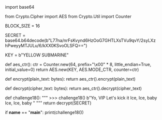 import base64

from Crypto.Cipher import AES
from Crypto.Util import Counter

BLOCK_SIZE = 16

SECRET = base64.b64decode(b"L77na/nrFsKvynd6HzOoG7GHTLXsTVu9qvY/2syLXzhPweyyMTJULu/6/kXX0KSvoOLSFQ==")

KEY = b"YELLOW SUBMARINE"


def aes_ctr():
    ctr = Counter.new(64, prefix="\x00" * 8, little_endian=True, initial_value=0)
    return AES.new(KEY, AES.MODE_CTR, counter=ctr)


def encrypt(plain_text: bytes):
    return aes_ctr().encrypt(plain_text)


def decrypt(cipher_text: bytes):
    return aes_ctr().decrypt(cipher_text)


def challenge18():
    """
    >>> challenge18()
    b"Yo, VIP Let's kick it Ice, Ice, baby Ice, Ice, baby "
    """
    return decrypt(SECRET)


if __name__ == "__main__":
    print(challenge18())
